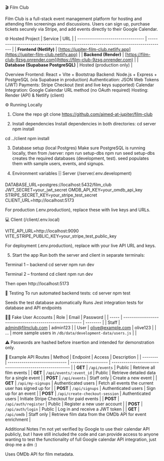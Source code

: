 🎬 Film Club

Film Club is a full-stack event management platform for hosting and attending film screenings and discussions.
Users can sign up, purchase tickets securely via Stripe, and add events directly to their Google Calendar.

🌐 Hosted Project
| Service | URL |
| ---------------------------------- | -------------------------------------------------------------------------------------- |
| **Frontend (Netlify)** | [https://jupiter-film-club.netlify.app](https://jupiter-film-club.netlify.app) |
| **Backend (Render)** | [https://film-club-9zsg.onrender.com](https://film-club-9zsg.onrender.com) |
| **Database (Supabase PostgreSQL)** | Hosted (production only) |

Overview
Frontend: React + Vite + Bootstrap
Backend: Node.js + Express + PostgreSQL (via Supabase in production)
Authentication: JSON Web Tokens (JWT)
Payments: Stripe Checkout (test and live keys supported)
Calendar Integration: Google Calendar URL method (no OAuth required)
Hosting: Render (API) & Netlify (client)

⚙️ Running Locally

1. Clone the repo
   git clone https://github.com/aimed-at-jupiter/film-club

2. Install dependencies
   Install dependencies in both directories:
   cd server
   npm install

cd ../client
npm install

3. Database setup (local Postgres)
   Make sure PostgreSQL is running locally, then from /server:
   npm run setup-dbs
   npm run seed
   setup-dbs creates the required databases (development, test).
   seed populates them with sample users, events, and signups.

4. Environment variables
   🗄️ Server (/server/.env.development)

DATABASE_URL=postgres://localhost:5432/film_club
JWT_SECRET=your_jwt_secret
OMDB_API_KEY=your_omdb_api_key
STRIPE_SECRET_KEY=your_stripe_test_secret
CLIENT_URL=http://localhost:5173

For production (.env.production), replace these with live keys and URLs.

💻 Client (/client/.env.local)

VITE_API_URL=http://localhost:9090
VITE_STRIPE_PUBLIC_KEY=your_stripe_test_public_key

For deployment (.env.production), replace with your live API URL and keys.

5. Start the app
Run both the server and client in separate terminals:

Terminal 1 – backend
cd server
npm run dev

Terminal 2 – frontend
cd client
npm run dev

Then open http://localhost:5173

🧪 Testing
To run automated backend tests:
cd server
npm test

Seeds the test database automatically
Runs Jest integration tests for database and API endpoints

👩‍💻 Fake User Accounts
| Role | Email | Password |
| ----- | --------------------------------------------------------- | -------- |
| Staff | [admin@filmclub.com](mailto:admin@filmclub.com) | admin123 |
| User | [olive@example.com](mailto:olive@example.com) | olive123 |
| … | more sample users in `/db/data/development-data/users.js` | |

⚠️ Passwords are hashed before insertion and intended for demonstration only.

🧾 Example API Routes
| Method | Endpoint | Access | Description |
| -------- | ------------------------------ | ------------------- | --------------------------------------------------------- |
| **GET** | `/api/events` | Public | Retrieve all film events |
| **GET** | `/api/events/:event_id` | Public | Retrieve detailed data for a single event |
| **POST** | `/api/events` | Staff only | Create a new event |
| **GET** | `/api/my-signups` | Authenticated users | Fetch all events the current user has signed up for |
| **POST** | `/api/signups` | Authenticated users | Sign up for an event |
| **POST** | `/api/create-checkout-session` | Authenticated users | Initiate Stripe Checkout for paid events |
| **POST** | `/api/auth/register` | Public | Register a new user account |
| **POST** | `/api/auth/login` | Public | Log in and receive a JWT token |
| **GET** | `/api/omdb` | Staff only | Retrieve film data from the OMDb API for event enrichment |

Additional Notes
I'm not yet verified by Google to use their calendar API publicly, but I have still included the code and can provide access to anyone wanting to test the functionality of full Google calendar API integration, just drop me a dm :)

Uses OMDb API for film metadata.
